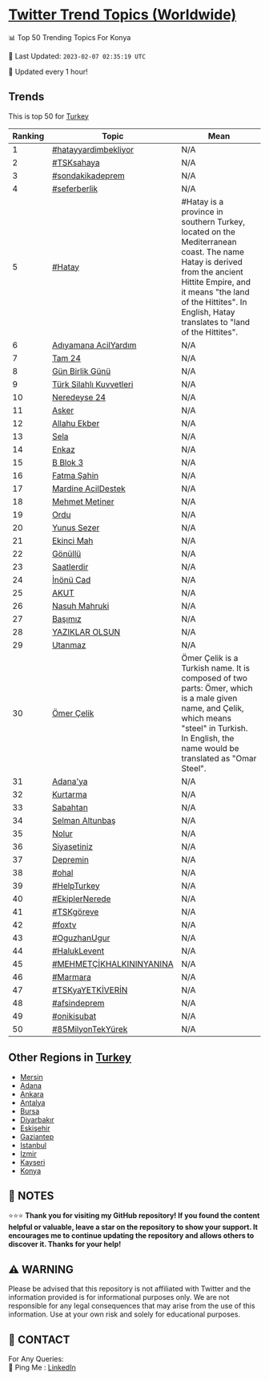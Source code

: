 [Twitter Trend Topics (Worldwide)](https://github.com/ErcinDedeoglu/Twitter-Trend-Topics)
==========


📊 Top 50 Trending Topics For Konya

📆 Last Updated: `2023-02-07 02:35:19 UTC`

🔧 Updated every 1 hour!


## Trends

This is top 50 for [Turkey](</Turkey>)

| Ranking | Topic | Mean |
| ------- | ------------ | ------------ |
| 1 | [#hatayyardimbekliyor](http://twitter.com/search?q=%23hatayyardimbekliyor) | N/A |
| 2 | [#TSKsahaya](http://twitter.com/search?q=%23TSKsahaya) | N/A |
| 3 | [#sondakikadeprem](http://twitter.com/search?q=%23sondakikadeprem) | N/A |
| 4 | [#seferberlik](http://twitter.com/search?q=%23seferberlik) | N/A |
| 5 | [#Hatay](http://twitter.com/search?q=%23Hatay) | #Hatay is a province in southern Turkey, located on the Mediterranean coast. The name Hatay is derived from the ancient Hittite Empire, and it means "the land of the Hittites". In English, Hatay translates to "land of the Hittites". |
| 6 | [Adıyamana AcilYardım](http://twitter.com/search?q=Ad%c4%b1yamana+AcilYard%c4%b1m) | N/A |
| 7 | [Tam 24](http://twitter.com/search?q=Tam+24) | N/A |
| 8 | [Gün Birlik Günü](http://twitter.com/search?q=G%c3%bcn+Birlik+G%c3%bcn%c3%bc) | N/A |
| 9 | [Türk Silahlı Kuvvetleri](http://twitter.com/search?q=T%c3%bcrk+Silahl%c4%b1+Kuvvetleri) | N/A |
| 10 | [Neredeyse 24](http://twitter.com/search?q=Neredeyse+24) | N/A |
| 11 | [Asker](http://twitter.com/search?q=Asker) | N/A |
| 12 | [Allahu Ekber](http://twitter.com/search?q=Allahu+Ekber) | N/A |
| 13 | [Sela](http://twitter.com/search?q=Sela) | N/A |
| 14 | [Enkaz](http://twitter.com/search?q=Enkaz) | N/A |
| 15 | [B Blok 3](http://twitter.com/search?q=B+Blok+3) | N/A |
| 16 | [Fatma Şahin](http://twitter.com/search?q=Fatma+%c5%9eahin) | N/A |
| 17 | [Mardine AcilDestek](http://twitter.com/search?q=Mardine+AcilDestek) | N/A |
| 18 | [Mehmet Metiner](http://twitter.com/search?q=Mehmet+Metiner) | N/A |
| 19 | [Ordu](http://twitter.com/search?q=Ordu) | N/A |
| 20 | [Yunus Sezer](http://twitter.com/search?q=Yunus+Sezer) | N/A |
| 21 | [Ekinci Mah](http://twitter.com/search?q=Ekinci+Mah) | N/A |
| 22 | [Gönüllü](http://twitter.com/search?q=G%c3%b6n%c3%bcll%c3%bc) | N/A |
| 23 | [Saatlerdir](http://twitter.com/search?q=Saatlerdir) | N/A |
| 24 | [İnönü Cad](http://twitter.com/search?q=%c4%b0n%c3%b6n%c3%bc+Cad) | N/A |
| 25 | [AKUT](http://twitter.com/search?q=AKUT) | N/A |
| 26 | [Nasuh Mahruki](http://twitter.com/search?q=Nasuh+Mahruki) | N/A |
| 27 | [Başımız](http://twitter.com/search?q=Ba%c5%9f%c4%b1m%c4%b1z) | N/A |
| 28 | [YAZIKLAR OLSUN](http://twitter.com/search?q=YAZIKLAR+OLSUN) | N/A |
| 29 | [Utanmaz](http://twitter.com/search?q=Utanmaz) | N/A |
| 30 | [Ömer Çelik](http://twitter.com/search?q=%c3%96mer+%c3%87elik) | Ömer Çelik is a Turkish name. It is composed of two parts: Ömer, which is a male given name, and Çelik, which means "steel" in Turkish. In English, the name would be translated as "Omar Steel". |
| 31 | [Adana'ya](http://twitter.com/search?q=Adana%27ya) | N/A |
| 32 | [Kurtarma](http://twitter.com/search?q=Kurtarma) | N/A |
| 33 | [Sabahtan](http://twitter.com/search?q=Sabahtan) | N/A |
| 34 | [Selman Altunbaş](http://twitter.com/search?q=Selman+Altunba%c5%9f) | N/A |
| 35 | [Nolur](http://twitter.com/search?q=Nolur) | N/A |
| 36 | [Siyasetiniz](http://twitter.com/search?q=Siyasetiniz) | N/A |
| 37 | [Depremin](http://twitter.com/search?q=Depremin) | N/A |
| 38 | [#ohal](http://twitter.com/search?q=%23ohal) | N/A |
| 39 | [#HelpTurkey](http://twitter.com/search?q=%23HelpTurkey) | N/A |
| 40 | [#EkiplerNerede](http://twitter.com/search?q=%23EkiplerNerede) | N/A |
| 41 | [#TSKgöreve](http://twitter.com/search?q=%23TSKg%c3%b6reve) | N/A |
| 42 | [#foxtv](http://twitter.com/search?q=%23foxtv) | N/A |
| 43 | [#OguzhanUgur](http://twitter.com/search?q=%23OguzhanUgur) | N/A |
| 44 | [#HalukLevent](http://twitter.com/search?q=%23HalukLevent) | N/A |
| 45 | [#MEHMETÇİKHALKININYANINA](http://twitter.com/search?q=%23MEHMET%c3%87%c4%b0KHALKININYANINA) | N/A |
| 46 | [#Marmara](http://twitter.com/search?q=%23Marmara) | N/A |
| 47 | [#TSKyaYETKİVERİN](http://twitter.com/search?q=%23TSKyaYETK%c4%b0VER%c4%b0N) | N/A |
| 48 | [#afsindeprem](http://twitter.com/search?q=%23afsindeprem) | N/A |
| 49 | [#onikisubat](http://twitter.com/search?q=%23onikisubat) | N/A |
| 50 | [#85MilyonTekYürek](http://twitter.com/search?q=%2385MilyonTekY%c3%bcrek) | N/A |



## Other Regions in [Turkey](</Turkey>)

* [Mersin](</Turkey/Mersin.md>)
* [Adana](</Turkey/Adana.md>)
* [Ankara](</Turkey/Ankara.md>)
* [Antalya](</Turkey/Antalya.md>)
* [Bursa](</Turkey/Bursa.md>)
* [Diyarbakır](</Turkey/Diyarbakır.md>)
* [Eskişehir](</Turkey/Eskişehir.md>)
* [Gaziantep](</Turkey/Gaziantep.md>)
* [Istanbul](</Turkey/Istanbul.md>)
* [Izmir](</Turkey/Izmir.md>)
* [Kayseri](</Turkey/Kayseri.md>)
* [Konya](</Turkey/Konya.md>)



## 📝 NOTES

⭐⭐⭐ **Thank you for visiting my GitHub repository! If you found the content helpful or valuable, leave a star on the repository to show your support. It encourages me to continue updating the repository and allows others to discover it. Thanks for your help!**


## ⚠️ WARNING

Please be advised that this repository is not affiliated with Twitter and the information provided is for informational purposes only. We are not responsible for any legal consequences that may arise from the use of this information. Use at your own risk and solely for educational purposes.


## 📨 CONTACT

 For Any Queries:  
            🏓 Ping Me : [LinkedIn](https://www.linkedin.com/in/ercindedeoglu/)
